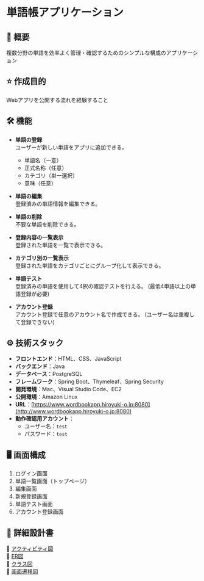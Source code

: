 # 単語帳アプリケーション

## 📄 概要

複数分野の単語を効率よく管理・確認するためのシンプルな構成のアプリケーション

## ⭐️ 作成目的

Webアプリを公開する流れを経験すること

## 🛠️ 機能

- **単語の登録**  
  ユーザーが新しい単語をアプリに追加できる。
  - 単語名（一意）
  - 正式名称（任意）
  - カテゴリ（単一選択）
  - 意味（任意）

- **単語の編集**  
  登録済みの単語情報を編集できる。

- **単語の削除**  
  不要な単語を削除できる。

- **登録内容の一覧表示**  
  登録された単語を一覧で表示できる。

- **カテゴリ別の一覧表示**  
  登録された単語をカテゴリごとにグループ化して表示できる。
  
- **単語テスト**  
 登録済みの単語を使用して4択の確認テストを行える。
 (最低4単語以上の単語登録が必要)

- **アカウント登録**  
 アカウント登録で任意のアカウント名で作成できる。
 (ユーザー名は重複して登録できない)

## ⚙️ 技術スタック

- **フロントエンド**：HTML、CSS、JavaScript
- **バックエンド**：Java
- **データベース**：PostgreSQL
- **フレームワーク**：Spring Boot、Thymeleaf、Spring Security
- **開発環境**：Mac、Visual Studio Code、EC2
- **公開環境**：Amazon Linux
- **URL**：[https://www.wordbookapp.hiroyuki-o.jp:8080](http://www.wordbookapp.hiroyuki-o.jp:8080)
- **動作確認用アカウント**：
  - ユーザー名：`test`
  - パスワード：`test`

## 🖥️ 画面構成

1. ログイン画面
2. 単語一覧画面（トップページ）
3. 編集画面
4. 新規登録画面
5. 単語テスト画面
6. アカウント登録画面
   
## 📘 詳細設計書

🔗 [アクティビティ図](https://github.com/1996OH/WordBook/tree/main/WordBook/docs/%E3%82%A2%E3%82%AF%E3%83%86%E3%82%A3%E3%83%93%E3%83%86%E3%82%A3%E5%9B%B3)  
🔗 [ER図](https://github.com/1996OH/WordBook/blob/main/WordBook/docs/ER%E5%9B%B3.md)  
🔗 [クラス図](https://github.com/1996OH/WordBook/blob/main/WordBook/docs/%E3%82%AF%E3%83%A9%E3%82%B9%E5%9B%B3.md)  
🔗 [画面遷移図](https://github.com/1996OH/WordBook/blob/main/WordBook/docs/%E7%94%BB%E9%9D%A2%E9%81%B7%E7%A7%BB%E5%9B%B3.md)  
